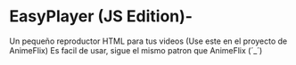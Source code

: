 # EasyPlayer (JS Edition)-
Un pequeño reproductor HTML para tus videos (Use este en el proyecto de AnimeFlix) Es facil de usar, sigue el mismo patron que AnimeFlix (´_´)
